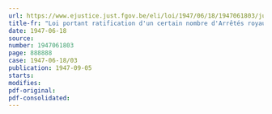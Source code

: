 ```yaml
---
url: https://www.ejustice.just.fgov.be/eli/loi/1947/06/18/1947061803/justel
title-fr: "Loi portant ratification d'un certain nombre d'Arrêtés royaux et d'Arrêtés du Régent pris en vertu de la loi du 30 juin 1931, modifiée par celle du 30 juillet 1934, relative à l'importation, à l'exportation et au transit de marchandises"
date: 1947-06-18
source:
number: 1947061803
page: 888888
case: 1947-06-18/03
publication: 1947-09-05
starts:
modifies:
pdf-original:
pdf-consolidated:
---
```


